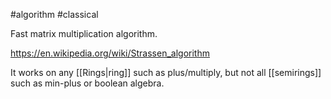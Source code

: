 #algorithm #classical 

Fast matrix multiplication algorithm.

https://en.wikipedia.org/wiki/Strassen_algorithm


It works on any [[Rings|ring]] such as plus/multiply, but not all [[semirings]] such as min-plus or boolean algebra.